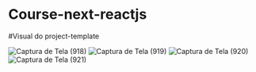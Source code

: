 # Course-next-reactjs

#Visual do project-template

![Captura de Tela (918)](https://user-images.githubusercontent.com/62512557/142301236-6760fbbe-8542-45e5-9266-bd9c4752139c.png)
![Captura de Tela (919)](https://user-images.githubusercontent.com/62512557/142301241-47224364-7e4c-48d2-a99c-b384b20be67f.png)
![Captura de Tela (920)](https://user-images.githubusercontent.com/62512557/142301242-2943588f-a687-4d24-aae0-dbc0f96228e5.png)
![Captura de Tela (921)](https://user-images.githubusercontent.com/62512557/142301245-444c86eb-55d8-4d01-a57c-8ef1852a72a4.png)
